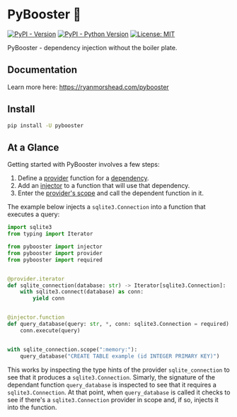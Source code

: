 # PyBooster 💉

[![PyPI - Version](https://img.shields.io/pypi/v/pybooster.svg)](https://pypi.org/project/pybooster)
[![PyPI - Python Version](https://img.shields.io/pypi/pyversions/pybooster.svg)](https://pypi.org/project/pybooster)
[![License: MIT](https://img.shields.io/badge/License-MIT-yellow.svg)](https://opensource.org/licenses/MIT)

PyBooster - dependency injection without the boiler plate.

## Documentation

Learn more here: https://ryanmorshead.com/pybooster

## Install

```bash
pip install -U pybooster
```

## At a Glance

Getting started with PyBooster involves a few steps:

1. Define a [provider](https://ryanmorshead.com/pybooster/concepts.md#providers)
   function for a
   [dependency](https://ryanmorshead.com/pybooster/concepts.md#dependencies).
2. Add an [injector](https://ryanmorshead.com/pybooster/concepts.md#injectors) to a
   function that will use that dependency.
3. Enter the
   [provider's scope](https://ryanmorshead.com/pybooster/concepts.md#scoping-providers)
   and call the dependent function in it.

The example below injects a `sqlite3.Connection` into a function that executes a query:

```python
import sqlite3
from typing import Iterator

from pybooster import injector
from pybooster import provider
from pybooster import required


@provider.iterator
def sqlite_connection(database: str) -> Iterator[sqlite3.Connection]:
    with sqlite3.connect(database) as conn:
        yield conn


@injector.function
def query_database(query: str, *, conn: sqlite3.Connection = required) -> None:
    conn.execute(query)


with sqlite_connection.scope(":memory:"):
    query_database("CREATE TABLE example (id INTEGER PRIMARY KEY)")
```

This works by inspecting the type hints of the provider `sqlite_connection` to see that
it produces a `sqlite3.Connection`. Simarly, the signature of the dependant function
`query_database` is inspected to see that it requires a `sqlite3.Connection`. At that
point, when `query_database` is called it checks to see if there's a
`sqlite3.Connection` provider in scope and, if so, injects it into the function.
